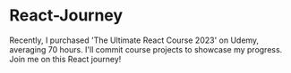 # React-Journey
Recently, I purchased 'The Ultimate React Course 2023' on Udemy, averaging 70 hours. I'll commit course projects to showcase my progress. Join me on this React journey!
